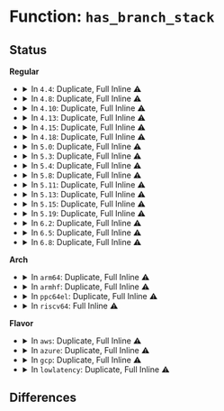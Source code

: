 # Function: <code>has_branch_stack</code>

## Status
<b>Regular</b>
<ul>
<li>
<details>
<summary>In <code>4.4</code>: Duplicate, Full Inline ⚠️</summary>

**Collision:** Static Duplication

**Inline:** Full

**Transformation:** False

**Instances:**

```
In arch/x86/events/core.c (0)
Location: include/linux/perf_event.h:1021
Inline: True
```
```
In arch/x86/events/amd/core.c (0)
Location: include/linux/perf_event.h:1021
Inline: True
```
```
In arch/x86/events/intel/core.c (0)
Location: include/linux/perf_event.h:1021
Inline: True
```
```
In arch/x86/events/intel/ds.c (0)
Location: include/linux/perf_event.h:1021
Inline: True
```
```
In kernel/events/core.c (0)
Location: include/linux/perf_event.h:1021
Inline: True
```
```
In kernel/events/hw_breakpoint.c (0)
Location: include/linux/perf_event.h:1021
Inline: True
```
</details>
</li>
<li>
<details>
<summary>In <code>4.8</code>: Duplicate, Full Inline ⚠️</summary>

**Collision:** Static Duplication

**Inline:** Full

**Transformation:** False

**Instances:**

```
In arch/x86/events/core.c (0)
Location: include/linux/perf_event.h:1181
Inline: True
```
```
In arch/x86/events/amd/core.c (0)
Location: include/linux/perf_event.h:1181
Inline: True
```
```
In arch/x86/events/intel/core.c (0)
Location: include/linux/perf_event.h:1181
Inline: True
```
```
In arch/x86/events/intel/ds.c (0)
Location: include/linux/perf_event.h:1181
Inline: True
```
```
In kernel/events/core.c (0)
Location: include/linux/perf_event.h:1181
Inline: True
```
```
In kernel/events/hw_breakpoint.c (0)
Location: include/linux/perf_event.h:1181
Inline: True
```
</details>
</li>
<li>
<details>
<summary>In <code>4.10</code>: Duplicate, Full Inline ⚠️</summary>

**Collision:** Static Duplication

**Inline:** Full

**Transformation:** False

**Instances:**

```
In arch/x86/events/core.c (0)
Location: include/linux/perf_event.h:1204
Inline: True
```
```
In arch/x86/events/amd/core.c (0)
Location: include/linux/perf_event.h:1204
Inline: True
```
```
In arch/x86/events/intel/core.c (0)
Location: include/linux/perf_event.h:1204
Inline: True
```
```
In arch/x86/events/intel/ds.c (0)
Location: include/linux/perf_event.h:1204
Inline: True
```
```
In kernel/events/core.c (0)
Location: include/linux/perf_event.h:1204
Inline: True
```
```
In kernel/events/hw_breakpoint.c (0)
Location: include/linux/perf_event.h:1204
Inline: True
```
</details>
</li>
<li>
<details>
<summary>In <code>4.13</code>: Duplicate, Full Inline ⚠️</summary>

**Collision:** Static Duplication

**Inline:** Full

**Transformation:** False

**Instances:**

```
In arch/x86/events/core.c (0)
Location: include/linux/perf_event.h:1200
Inline: True
```
```
In arch/x86/events/amd/core.c (0)
Location: include/linux/perf_event.h:1200
Inline: True
```
```
In arch/x86/events/intel/core.c (0)
Location: include/linux/perf_event.h:1200
Inline: True
```
```
In arch/x86/events/intel/ds.c (0)
Location: include/linux/perf_event.h:1200
Inline: True
```
```
In kernel/events/core.c (0)
Location: include/linux/perf_event.h:1200
Inline: True
```
```
In kernel/events/hw_breakpoint.c (0)
Location: include/linux/perf_event.h:1200
Inline: True
```
</details>
</li>
<li>
<details>
<summary>In <code>4.15</code>: Duplicate, Full Inline ⚠️</summary>

**Collision:** Static Duplication

**Inline:** Full

**Transformation:** False

**Instances:**

```
In arch/x86/events/core.c (0)
Location: include/linux/perf_event.h:1190
Inline: True
```
```
In arch/x86/events/amd/core.c (0)
Location: include/linux/perf_event.h:1190
Inline: True
```
```
In arch/x86/events/intel/core.c (0)
Location: include/linux/perf_event.h:1190
Inline: True
```
```
In arch/x86/events/intel/ds.c (0)
Location: include/linux/perf_event.h:1190
Inline: True
```
```
In kernel/events/core.c (0)
Location: include/linux/perf_event.h:1190
Inline: True
```
```
In kernel/events/hw_breakpoint.c (0)
Location: include/linux/perf_event.h:1190
Inline: True
```
</details>
</li>
<li>
<details>
<summary>In <code>4.18</code>: Duplicate, Full Inline ⚠️</summary>

**Collision:** Static Duplication

**Inline:** Full

**Transformation:** False

**Instances:**

```
In arch/x86/events/core.c (ffffffff81006f3b)
Location: include/linux/perf_event.h:1218
Inline: True
Inline callers:
  - arch/x86/events/core.c:x86_pmu_hw_config
```
```
In arch/x86/events/amd/core.c (ffffffff81008b29)
Location: include/linux/perf_event.h:1218
Inline: True
```
```
In arch/x86/events/intel/core.c (ffffffff8100d23c)
Location: include/linux/perf_event.h:1218
Inline: True
Inline callers:
  - arch/x86/events/intel/core.c:intel_pmu_handle_irq
```
```
In arch/x86/events/intel/ds.c (ffffffff8100ec62)
Location: include/linux/perf_event.h:1218
Inline: True
Inline callers:
  - arch/x86/events/intel/ds.c:setup_pebs_sample_data
```
```
In kernel/events/core.c (ffffffff811d8ec4)
Location: include/linux/perf_event.h:1218
Inline: True
Inline callers:
  - kernel/events/core.c:perf_event_alloc
  - kernel/events/core.c:perf_event_alloc
  - kernel/events/core.c:task_clock_event_init
  - kernel/events/core.c:cpu_clock_event_init
  - kernel/events/core.c:perf_uprobe_event_init
  - kernel/events/core.c:perf_kprobe_event_init
  - kernel/events/core.c:perf_tp_event_init
  - kernel/events/core.c:perf_swevent_init
  - kernel/events/core.c:_free_event
```
```
In kernel/events/hw_breakpoint.c (ffffffff811e411e)
Location: include/linux/perf_event.h:1218
Inline: True
Inline callers:
  - kernel/events/hw_breakpoint.c:hw_breakpoint_event_init
```
</details>
</li>
<li>
<details>
<summary>In <code>5.0</code>: Duplicate, Full Inline ⚠️</summary>

**Collision:** Static Duplication

**Inline:** Full

**Transformation:** False

**Instances:**

```
In arch/x86/events/core.c (ffffffff81006dfb)
Location: include/linux/perf_event.h:1223
Inline: True
Inline callers:
  - arch/x86/events/core.c:x86_pmu_hw_config
```
```
In arch/x86/events/amd/core.c (ffffffff81008a49)
Location: include/linux/perf_event.h:1223
Inline: True
```
```
In arch/x86/events/intel/core.c (ffffffff8100d589)
Location: include/linux/perf_event.h:1223
Inline: True
Inline callers:
  - arch/x86/events/intel/core.c:handle_pmi_common
```
```
In arch/x86/events/intel/ds.c (ffffffff8100f132)
Location: include/linux/perf_event.h:1223
Inline: True
Inline callers:
  - arch/x86/events/intel/ds.c:setup_pebs_sample_data
```
```
In kernel/events/core.c (ffffffff811e93ac)
Location: include/linux/perf_event.h:1223
Inline: True
Inline callers:
  - kernel/events/core.c:perf_event_alloc
  - kernel/events/core.c:perf_event_alloc
  - kernel/events/core.c:task_clock_event_init
  - kernel/events/core.c:cpu_clock_event_init
  - kernel/events/core.c:perf_uprobe_event_init
  - kernel/events/core.c:perf_kprobe_event_init
  - kernel/events/core.c:perf_tp_event_init
  - kernel/events/core.c:perf_swevent_init
  - kernel/events/core.c:_free_event
```
```
In kernel/events/hw_breakpoint.c (ffffffff811f457e)
Location: include/linux/perf_event.h:1223
Inline: True
Inline callers:
  - kernel/events/hw_breakpoint.c:hw_breakpoint_event_init
```
</details>
</li>
<li>
<details>
<summary>In <code>5.3</code>: Duplicate, Full Inline ⚠️</summary>

**Collision:** Static Duplication

**Inline:** Full

**Transformation:** False

**Instances:**

```
In arch/x86/events/core.c (ffffffff81007055)
Location: include/linux/perf_event.h:1266
Inline: True
Inline callers:
  - arch/x86/events/core.c:x86_pmu_hw_config
```
```
In arch/x86/events/amd/core.c (ffffffff81008e59)
Location: include/linux/perf_event.h:1266
Inline: True
```
```
In arch/x86/events/intel/core.c (ffffffff8100de2b)
Location: include/linux/perf_event.h:1266
Inline: True
Inline callers:
  - arch/x86/events/intel/core.c:handle_pmi_common
```
```
In arch/x86/events/intel/ds.c (ffffffff8100fa7a)
Location: include/linux/perf_event.h:1266
Inline: True
Inline callers:
  - arch/x86/events/intel/ds.c:setup_pebs_adaptive_sample_data
  - arch/x86/events/intel/ds.c:setup_pebs_fixed_sample_data
```
```
In kernel/events/core.c (ffffffff812026ef)
Location: include/linux/perf_event.h:1266
Inline: True
Inline callers:
  - kernel/events/core.c:perf_event_alloc
  - kernel/events/core.c:perf_event_alloc
  - kernel/events/core.c:task_clock_event_init
  - kernel/events/core.c:cpu_clock_event_init
  - kernel/events/core.c:perf_uprobe_event_init
  - kernel/events/core.c:perf_kprobe_event_init
  - kernel/events/core.c:perf_tp_event_init
  - kernel/events/core.c:perf_swevent_init
  - kernel/events/core.c:_free_event
```
```
In kernel/events/hw_breakpoint.c (ffffffff8120c276)
Location: include/linux/perf_event.h:1266
Inline: True
Inline callers:
  - kernel/events/hw_breakpoint.c:hw_breakpoint_event_init
```
</details>
</li>
<li>
<details>
<summary>In <code>5.4</code>: Duplicate, Full Inline ⚠️</summary>

**Collision:** Static Duplication

**Inline:** Full

**Transformation:** False

**Instances:**

```
In arch/x86/events/core.c (ffffffff810070d5)
Location: include/linux/perf_event.h:1280
Inline: True
Inline callers:
  - arch/x86/events/core.c:x86_pmu_hw_config
```
```
In arch/x86/events/amd/core.c (ffffffff810091bd)
Location: include/linux/perf_event.h:1280
Inline: True
```
```
In arch/x86/events/intel/core.c (ffffffff8100e46b)
Location: include/linux/perf_event.h:1280
Inline: True
Inline callers:
  - arch/x86/events/intel/core.c:handle_pmi_common
```
```
In arch/x86/events/intel/ds.c (ffffffff8101015a)
Location: include/linux/perf_event.h:1280
Inline: True
Inline callers:
  - arch/x86/events/intel/ds.c:setup_pebs_adaptive_sample_data
  - arch/x86/events/intel/ds.c:setup_pebs_fixed_sample_data
```
```
In kernel/events/core.c (ffffffff8120f51c)
Location: include/linux/perf_event.h:1280
Inline: True
Inline callers:
  - kernel/events/core.c:perf_event_alloc
  - kernel/events/core.c:perf_event_alloc
  - kernel/events/core.c:task_clock_event_init
  - kernel/events/core.c:cpu_clock_event_init
  - kernel/events/core.c:perf_uprobe_event_init
  - kernel/events/core.c:perf_kprobe_event_init
  - kernel/events/core.c:perf_tp_event_init
  - kernel/events/core.c:perf_swevent_init
  - kernel/events/core.c:_free_event
```
```
In kernel/events/hw_breakpoint.c (ffffffff81219576)
Location: include/linux/perf_event.h:1280
Inline: True
Inline callers:
  - kernel/events/hw_breakpoint.c:hw_breakpoint_event_init
```
</details>
</li>
<li>
<details>
<summary>In <code>5.8</code>: Duplicate, Full Inline ⚠️</summary>

**Collision:** Static Duplication

**Inline:** Full

**Transformation:** False

**Instances:**

```
In arch/x86/events/core.c (ffffffff81008143)
Location: include/linux/perf_event.h:1349
Inline: True
Inline callers:
  - arch/x86/events/core.c:x86_pmu_hw_config
```
```
In arch/x86/events/amd/core.c (ffffffff8100a58d)
Location: include/linux/perf_event.h:1349
Inline: True
```
```
In arch/x86/events/intel/core.c (ffffffff8100f550)
Location: include/linux/perf_event.h:1349
Inline: True
Inline callers:
  - arch/x86/events/intel/core.c:handle_pmi_common
```
```
In arch/x86/events/intel/ds.c (ffffffff8101162b)
Location: include/linux/perf_event.h:1349
Inline: True
Inline callers:
  - arch/x86/events/intel/ds.c:setup_pebs_adaptive_sample_data
  - arch/x86/events/intel/ds.c:setup_pebs_fixed_sample_data
```
```
In kernel/events/core.c (ffffffff8123a734)
Location: include/linux/perf_event.h:1349
Inline: True
Inline callers:
  - kernel/events/core.c:perf_event_alloc
  - kernel/events/core.c:account_event
  - kernel/events/core.c:task_clock_event_init
  - kernel/events/core.c:cpu_clock_event_init
  - kernel/events/core.c:perf_uprobe_event_init
  - kernel/events/core.c:perf_kprobe_event_init
  - kernel/events/core.c:perf_tp_event_init
  - kernel/events/core.c:perf_swevent_init
  - kernel/events/core.c:unaccount_event
```
```
In kernel/events/hw_breakpoint.c (ffffffff81245386)
Location: include/linux/perf_event.h:1349
Inline: True
Inline callers:
  - kernel/events/hw_breakpoint.c:hw_breakpoint_event_init
```
</details>
</li>
<li>
<details>
<summary>In <code>5.11</code>: Duplicate, Full Inline ⚠️</summary>

**Collision:** Static Duplication

**Inline:** Full

**Transformation:** False

**Instances:**

```
In arch/x86/events/core.c (ffffffff810071f3)
Location: include/linux/perf_event.h:1365
Inline: True
Inline callers:
  - arch/x86/events/core.c:x86_pmu_hw_config
```
```
In arch/x86/events/amd/core.c (ffffffff8100940d)
Location: include/linux/perf_event.h:1365
Inline: True
```
```
In arch/x86/events/intel/core.c (ffffffff8100eb6b)
Location: include/linux/perf_event.h:1365
Inline: True
Inline callers:
  - arch/x86/events/intel/core.c:handle_pmi_common
```
```
In arch/x86/events/intel/ds.c (ffffffff81010c5b)
Location: include/linux/perf_event.h:1365
Inline: True
Inline callers:
  - arch/x86/events/intel/ds.c:setup_pebs_adaptive_sample_data
  - arch/x86/events/intel/ds.c:setup_pebs_fixed_sample_data
```
```
In kernel/events/core.c (ffffffff81243b5d)
Location: include/linux/perf_event.h:1365
Inline: True
Inline callers:
  - kernel/events/core.c:perf_event_alloc
  - kernel/events/core.c:account_event
  - kernel/events/core.c:task_clock_event_init
  - kernel/events/core.c:cpu_clock_event_init
  - kernel/events/core.c:perf_uprobe_event_init
  - kernel/events/core.c:perf_kprobe_event_init
  - kernel/events/core.c:perf_tp_event_init
  - kernel/events/core.c:perf_swevent_init
  - kernel/events/core.c:unaccount_event
```
```
In kernel/events/hw_breakpoint.c (ffffffff8124f9d6)
Location: include/linux/perf_event.h:1365
Inline: True
Inline callers:
  - kernel/events/hw_breakpoint.c:hw_breakpoint_event_init
```
</details>
</li>
<li>
<details>
<summary>In <code>5.13</code>: Duplicate, Full Inline ⚠️</summary>

**Collision:** Static Duplication

**Inline:** Full

**Transformation:** False

**Instances:**

```
In arch/x86/events/core.c (ffffffff81007977)
Location: include/linux/perf_event.h:1366
Inline: True
Inline callers:
  - arch/x86/events/core.c:x86_pmu_hw_config
```
```
In arch/x86/events/amd/core.c (ffffffff81009dcd)
Location: include/linux/perf_event.h:1366
Inline: True
```
```
In arch/x86/events/intel/core.c (ffffffff8100ef32)
Location: include/linux/perf_event.h:1366
Inline: True
Inline callers:
  - arch/x86/events/intel/core.c:handle_pmi_common
```
```
In arch/x86/events/intel/ds.c (ffffffff81011c37)
Location: include/linux/perf_event.h:1366
Inline: True
Inline callers:
  - arch/x86/events/intel/ds.c:setup_pebs_adaptive_sample_data
  - arch/x86/events/intel/ds.c:setup_pebs_fixed_sample_data
```
```
In kernel/events/core.c (ffffffff81248b1a)
Location: include/linux/perf_event.h:1366
Inline: True
Inline callers:
  - kernel/events/core.c:perf_event_alloc
  - kernel/events/core.c:account_event
  - kernel/events/core.c:task_clock_event_init
  - kernel/events/core.c:cpu_clock_event_init
  - kernel/events/core.c:perf_uprobe_event_init
  - kernel/events/core.c:perf_kprobe_event_init
  - kernel/events/core.c:perf_tp_event_init
  - kernel/events/core.c:perf_swevent_init
  - kernel/events/core.c:unaccount_event
```
```
In kernel/events/hw_breakpoint.c (ffffffff812542a6)
Location: include/linux/perf_event.h:1366
Inline: True
Inline callers:
  - kernel/events/hw_breakpoint.c:hw_breakpoint_event_init
```
</details>
</li>
<li>
<details>
<summary>In <code>5.15</code>: Duplicate, Full Inline ⚠️</summary>

**Collision:** Static Duplication

**Inline:** Full

**Transformation:** False

**Instances:**

```
In arch/x86/events/core.c (ffffffff81008387)
Location: include/linux/perf_event.h:1371
Inline: True
Inline callers:
  - arch/x86/events/core.c:x86_pmu_hw_config
```
```
In arch/x86/events/amd/core.c (ffffffff8100aedd)
Location: include/linux/perf_event.h:1371
Inline: True
```
```
In arch/x86/events/intel/core.c (ffffffff8100fa7c)
Location: include/linux/perf_event.h:1371
Inline: True
Inline callers:
  - arch/x86/events/intel/core.c:handle_pmi_common
```
```
In arch/x86/events/intel/ds.c (ffffffff81012acf)
Location: include/linux/perf_event.h:1371
Inline: True
Inline callers:
  - arch/x86/events/intel/ds.c:setup_pebs_adaptive_sample_data
  - arch/x86/events/intel/ds.c:setup_pebs_fixed_sample_data
```
```
In kernel/events/core.c (ffffffff8128391e)
Location: include/linux/perf_event.h:1371
Inline: True
Inline callers:
  - kernel/events/core.c:perf_event_alloc
  - kernel/events/core.c:account_event
  - kernel/events/core.c:task_clock_event_init
  - kernel/events/core.c:cpu_clock_event_init
  - kernel/events/core.c:perf_uprobe_event_init
  - kernel/events/core.c:perf_kprobe_event_init
  - kernel/events/core.c:perf_tp_event_init
  - kernel/events/core.c:perf_swevent_init
  - kernel/events/core.c:unaccount_event
```
```
In kernel/events/hw_breakpoint.c (ffffffff8128fd16)
Location: include/linux/perf_event.h:1371
Inline: True
Inline callers:
  - kernel/events/hw_breakpoint.c:hw_breakpoint_event_init
```
</details>
</li>
<li>
<details>
<summary>In <code>5.19</code>: Duplicate, Full Inline ⚠️</summary>

**Collision:** Static Duplication

**Inline:** Full

**Transformation:** False

**Instances:**

```
In arch/x86/events/core.c (ffffffff81008e2a)
Location: include/linux/perf_event.h:1413
Inline: True
Inline callers:
  - arch/x86/events/core.c:x86_pmu_handle_irq
  - arch/x86/events/core.c:x86_pmu_hw_config
```
```
In arch/x86/events/amd/core.c (ffffffff8100a225)
Location: include/linux/perf_event.h:1413
Inline: True
```
```
In arch/x86/events/intel/core.c (ffffffff8101100f)
Location: include/linux/perf_event.h:1413
Inline: True
Inline callers:
  - arch/x86/events/intel/core.c:handle_pmi_common
```
```
In arch/x86/events/intel/ds.c (ffffffff8101478a)
Location: include/linux/perf_event.h:1413
Inline: True
Inline callers:
  - arch/x86/events/intel/ds.c:setup_pebs_adaptive_sample_data
  - arch/x86/events/intel/ds.c:setup_pebs_fixed_sample_data
```
```
In kernel/events/core.c (ffffffff812d6953)
Location: include/linux/perf_event.h:1413
Inline: True
Inline callers:
  - kernel/events/core.c:perf_event_alloc
  - kernel/events/core.c:account_event
  - kernel/events/core.c:task_clock_event_init
  - kernel/events/core.c:cpu_clock_event_init
  - kernel/events/core.c:perf_uprobe_event_init
  - kernel/events/core.c:perf_kprobe_event_init
  - kernel/events/core.c:perf_tp_event_init
  - kernel/events/core.c:perf_swevent_init
  - kernel/events/core.c:unaccount_event
```
```
In kernel/events/hw_breakpoint.c (ffffffff812e4d86)
Location: include/linux/perf_event.h:1413
Inline: True
Inline callers:
  - kernel/events/hw_breakpoint.c:hw_breakpoint_event_init
```
</details>
</li>
<li>
<details>
<summary>In <code>6.2</code>: Duplicate, Full Inline ⚠️</summary>

**Collision:** Static Duplication

**Inline:** Full

**Transformation:** False

**Instances:**

```
In arch/x86/events/core.c (ffffffff8100a186)
Location: include/linux/perf_event.h:1512
Inline: True
Inline callers:
  - arch/x86/events/core.c:x86_pmu_handle_irq
  - arch/x86/events/core.c:x86_pmu_hw_config
```
```
In arch/x86/events/amd/core.c (ffffffff8100cf16)
Location: include/linux/perf_event.h:1512
Inline: True
Inline callers:
  - arch/x86/events/amd/core.c:amd_pmu_v2_handle_irq
```
```
In arch/x86/events/amd/lbr.c (ffffffff8100d9de)
Location: include/linux/perf_event.h:1512
Inline: True
Inline callers:
  - arch/x86/events/amd/lbr.c:amd_pmu_lbr_del
  - arch/x86/events/amd/lbr.c:amd_pmu_lbr_add
```
```
In arch/x86/events/intel/core.c (ffffffff81015435)
Location: include/linux/perf_event.h:1512
Inline: True
Inline callers:
  - arch/x86/events/intel/core.c:handle_pmi_common
```
```
In arch/x86/events/intel/ds.c (ffffffff810189ce)
Location: include/linux/perf_event.h:1512
Inline: True
Inline callers:
  - arch/x86/events/intel/ds.c:setup_pebs_adaptive_sample_data
  - arch/x86/events/intel/ds.c:setup_pebs_fixed_sample_data
```
```
In kernel/events/core.c (ffffffff8133f720)
Location: include/linux/perf_event.h:1512
Inline: True
Inline callers:
  - kernel/events/core.c:perf_event_alloc
  - kernel/events/core.c:account_event
  - kernel/events/core.c:task_clock_event_init
  - kernel/events/core.c:cpu_clock_event_init
  - kernel/events/core.c:perf_uprobe_event_init
  - kernel/events/core.c:perf_kprobe_event_init
  - kernel/events/core.c:perf_tp_event_init
  - kernel/events/core.c:perf_swevent_init
  - kernel/events/core.c:unaccount_event
```
```
In kernel/events/hw_breakpoint.c (ffffffff8134e596)
Location: include/linux/perf_event.h:1512
Inline: True
Inline callers:
  - kernel/events/hw_breakpoint.c:hw_breakpoint_event_init
```
</details>
</li>
<li>
<details>
<summary>In <code>6.5</code>: Duplicate, Full Inline ⚠️</summary>

**Collision:** Static Duplication

**Inline:** Full

**Transformation:** False

**Instances:**

```
In arch/x86/events/core.c (ffffffff8100999f)
Location: include/linux/perf_event.h:1625
Inline: True
Inline callers:
  - arch/x86/events/core.c:x86_pmu_handle_irq
  - arch/x86/events/core.c:x86_pmu_hw_config
```
```
In arch/x86/events/amd/core.c (ffffffff8100c6cb)
Location: include/linux/perf_event.h:1625
Inline: True
Inline callers:
  - arch/x86/events/amd/core.c:amd_pmu_v2_handle_irq
  - arch/x86/events/amd/core.c:amd_pmu_hw_config
  - arch/x86/events/amd/core.c:amd_pmu_hw_config
```
```
In arch/x86/events/amd/lbr.c (ffffffff8100d1ae)
Location: include/linux/perf_event.h:1625
Inline: True
Inline callers:
  - arch/x86/events/amd/lbr.c:amd_pmu_lbr_del
  - arch/x86/events/amd/lbr.c:amd_pmu_lbr_add
```
```
In arch/x86/events/intel/core.c (ffffffff81014c9e)
Location: include/linux/perf_event.h:1625
Inline: True
Inline callers:
  - arch/x86/events/intel/core.c:handle_pmi_common
```
```
In arch/x86/events/intel/ds.c (ffffffff810182e5)
Location: include/linux/perf_event.h:1625
Inline: True
Inline callers:
  - arch/x86/events/intel/ds.c:setup_pebs_adaptive_sample_data
  - arch/x86/events/intel/ds.c:setup_pebs_fixed_sample_data
```
```
In kernel/events/core.c (ffffffff81370846)
Location: include/linux/perf_event.h:1625
Inline: True
Inline callers:
  - kernel/events/core.c:perf_event_alloc
  - kernel/events/core.c:account_event
  - kernel/events/core.c:task_clock_event_init
  - kernel/events/core.c:cpu_clock_event_init
  - kernel/events/core.c:perf_uprobe_event_init
  - kernel/events/core.c:perf_kprobe_event_init
  - kernel/events/core.c:perf_tp_event_init
  - kernel/events/core.c:perf_swevent_init
  - kernel/events/core.c:unaccount_event
```
```
In kernel/events/hw_breakpoint.c (ffffffff8137f7b6)
Location: include/linux/perf_event.h:1625
Inline: True
Inline callers:
  - kernel/events/hw_breakpoint.c:hw_breakpoint_event_init
```
</details>
</li>
<li>
<details>
<summary>In <code>6.8</code>: Duplicate, Full Inline ⚠️</summary>

**Collision:** Static Duplication

**Inline:** Full

**Transformation:** False

**Instances:**

```
In arch/x86/events/core.c (ffffffff8100f0bc)
Location: include/linux/perf_event.h:1667
Inline: True
Inline callers:
  - arch/x86/events/core.c:x86_pmu_handle_irq
  - arch/x86/events/core.c:x86_pmu_hw_config
```
```
In arch/x86/events/amd/core.c (ffffffff81011ec5)
Location: include/linux/perf_event.h:1667
Inline: True
Inline callers:
  - arch/x86/events/amd/core.c:amd_pmu_v2_handle_irq
  - arch/x86/events/amd/core.c:amd_pmu_hw_config
  - arch/x86/events/amd/core.c:amd_pmu_hw_config
```
```
In arch/x86/events/amd/lbr.c (ffffffff810129ee)
Location: include/linux/perf_event.h:1667
Inline: True
Inline callers:
  - arch/x86/events/amd/lbr.c:amd_pmu_lbr_del
  - arch/x86/events/amd/lbr.c:amd_pmu_lbr_add
```
```
In arch/x86/events/amd/ibs.c (ffffffff81013222)
Location: include/linux/perf_event.h:1667
Inline: True
Inline callers:
  - arch/x86/events/amd/ibs.c:perf_ibs_init
```
```
In arch/x86/events/intel/core.c (ffffffff81019c8e)
Location: include/linux/perf_event.h:1667
Inline: True
Inline callers:
  - arch/x86/events/intel/core.c:handle_pmi_common
```
```
In arch/x86/events/intel/ds.c (ffffffff8101de66)
Location: include/linux/perf_event.h:1667
Inline: True
Inline callers:
  - arch/x86/events/intel/ds.c:setup_pebs_adaptive_sample_data
  - arch/x86/events/intel/ds.c:setup_pebs_fixed_sample_data
```
```
In kernel/events/core.c (ffffffff81399b46)
Location: include/linux/perf_event.h:1667
Inline: True
Inline callers:
  - kernel/events/core.c:perf_event_alloc
  - kernel/events/core.c:account_event
  - kernel/events/core.c:task_clock_event_init
  - kernel/events/core.c:cpu_clock_event_init
  - kernel/events/core.c:perf_uprobe_event_init
  - kernel/events/core.c:perf_kprobe_event_init
  - kernel/events/core.c:perf_tp_event_init
  - kernel/events/core.c:perf_swevent_init
  - kernel/events/core.c:unaccount_event
```
```
In kernel/events/hw_breakpoint.c (ffffffff813a89d6)
Location: include/linux/perf_event.h:1667
Inline: True
Inline callers:
  - kernel/events/hw_breakpoint.c:hw_breakpoint_event_init
```
</details>
</li>
</ul>
<b>Arch</b>
<ul>
<li>
<details>
<summary>In <code>arm64</code>: Duplicate, Full Inline ⚠️</summary>

**Collision:** Static Duplication

**Inline:** Full

**Transformation:** False

**Instances:**

```
In kernel/events/core.c (ffff80001029747c)
Location: include/linux/perf_event.h:1280
Inline: True
Inline callers:
  - kernel/events/core.c:perf_event_alloc
  - kernel/events/core.c:perf_event_alloc
  - kernel/events/core.c:task_clock_event_init
  - kernel/events/core.c:cpu_clock_event_init
  - kernel/events/core.c:perf_uprobe_event_init
  - kernel/events/core.c:perf_kprobe_event_init
  - kernel/events/core.c:perf_tp_event_init
  - kernel/events/core.c:perf_swevent_init
  - kernel/events/core.c:_free_event
```
```
In kernel/events/hw_breakpoint.c (ffff8000102a4784)
Location: include/linux/perf_event.h:1280
Inline: True
Inline callers:
  - kernel/events/hw_breakpoint.c:hw_breakpoint_event_init
```
```
In drivers/perf/arm-ccn.c (ffff800010b92554)
Location: include/linux/perf_event.h:1280
Inline: True
Inline callers:
  - drivers/perf/arm-ccn.c:arm_ccn_pmu_event_init
```
```
In drivers/perf/arm_pmu.c (ffff800010b9473c)
Location: include/linux/perf_event.h:1280
Inline: True
Inline callers:
  - drivers/perf/arm_pmu.c:armpmu_event_init
```
</details>
</li>
<li>
<details>
<summary>In <code>armhf</code>: Duplicate, Full Inline ⚠️</summary>

**Collision:** Static Duplication

**Inline:** Full

**Transformation:** False

**Instances:**

```
In kernel/events/core.c (c04c76ac)
Location: include/linux/perf_event.h:1280
Inline: True
Inline callers:
  - kernel/events/core.c:perf_event_alloc
  - kernel/events/core.c:account_event
  - kernel/events/core.c:task_clock_event_init
  - kernel/events/core.c:cpu_clock_event_init
  - kernel/events/core.c:perf_uprobe_event_init
  - kernel/events/core.c:perf_kprobe_event_init
  - kernel/events/core.c:perf_tp_event_init
  - kernel/events/core.c:perf_swevent_init
  - kernel/events/core.c:_free_event
```
```
In kernel/events/hw_breakpoint.c (c04d3d44)
Location: include/linux/perf_event.h:1280
Inline: True
Inline callers:
  - kernel/events/hw_breakpoint.c:hw_breakpoint_event_init
```
```
In drivers/perf/arm-ccn.c (c0c7c028)
Location: include/linux/perf_event.h:1280
Inline: True
Inline callers:
  - drivers/perf/arm-ccn.c:arm_ccn_pmu_event_init
```
```
In drivers/perf/arm_pmu.c (c0c7de98)
Location: include/linux/perf_event.h:1280
Inline: True
Inline callers:
  - drivers/perf/arm_pmu.c:armpmu_event_init
```
</details>
</li>
<li>
<details>
<summary>In <code>ppc64el</code>: Duplicate, Full Inline ⚠️</summary>

**Collision:** Static Duplication

**Inline:** Full

**Transformation:** False

**Instances:**

```
In arch/powerpc/perf/core-book3s.c (c0000000001271a8)
Location: include/linux/perf_event.h:1280
Inline: True
Inline callers:
  - arch/powerpc/perf/core-book3s.c:power_pmu_event_init
  - arch/powerpc/perf/core-book3s.c:power_pmu_event_init
  - arch/powerpc/perf/core-book3s.c:power_pmu_del
  - arch/powerpc/perf/core-book3s.c:power_pmu_add
```
```
In arch/powerpc/perf/hv-24x7.c (c00000000012e2f4)
Location: include/linux/perf_event.h:1280
Inline: True
Inline callers:
  - arch/powerpc/perf/hv-24x7.c:h_24x7_event_init
```
```
In arch/powerpc/perf/hv-gpci.c (c0000000001303b0)
Location: include/linux/perf_event.h:1280
Inline: True
Inline callers:
  - arch/powerpc/perf/hv-gpci.c:h_gpci_event_init
```
```
In kernel/events/core.c (c000000000341b10)
Location: include/linux/perf_event.h:1280
Inline: True
Inline callers:
  - kernel/events/core.c:task_clock_event_init
  - kernel/events/core.c:cpu_clock_event_init
  - kernel/events/core.c:perf_uprobe_event_init
  - kernel/events/core.c:perf_kprobe_event_init
  - kernel/events/core.c:perf_tp_event_init
  - kernel/events/core.c:perf_swevent_init
  - kernel/events/core.c:_free_event
```
```
In kernel/events/hw_breakpoint.c (c000000000356fa4)
Location: include/linux/perf_event.h:1280
Inline: True
Inline callers:
  - kernel/events/hw_breakpoint.c:hw_breakpoint_event_init
```
</details>
</li>
<li>
<details>
<summary>In <code>riscv64</code>: Full Inline ⚠️</summary>

**Collision:** Unique Static

**Inline:** Full

**Transformation:** False

**Instances:**

```
In kernel/events/core.c (ffffffe0001c5ebc)
Location: include/linux/perf_event.h:1280
Inline: True
Inline callers:
  - kernel/events/core.c:task_clock_event_init
  - kernel/events/core.c:cpu_clock_event_init
  - kernel/events/core.c:perf_tp_event_init
  - kernel/events/core.c:perf_swevent_init
  - kernel/events/core.c:_free_event
```
</details>
</li>
</ul>
<b>Flavor</b>
<ul>
<li>
<details>
<summary>In <code>aws</code>: Duplicate, Full Inline ⚠️</summary>

**Collision:** Static Duplication

**Inline:** Full

**Transformation:** False

**Instances:**

```
In arch/x86/events/core.c (ffffffff810070d5)
Location: include/linux/perf_event.h:1280
Inline: True
Inline callers:
  - arch/x86/events/core.c:x86_pmu_hw_config
```
```
In arch/x86/events/amd/core.c (ffffffff810091bd)
Location: include/linux/perf_event.h:1280
Inline: True
```
```
In arch/x86/events/intel/core.c (ffffffff8100e46b)
Location: include/linux/perf_event.h:1280
Inline: True
Inline callers:
  - arch/x86/events/intel/core.c:handle_pmi_common
```
```
In arch/x86/events/intel/ds.c (ffffffff8101015a)
Location: include/linux/perf_event.h:1280
Inline: True
Inline callers:
  - arch/x86/events/intel/ds.c:setup_pebs_adaptive_sample_data
  - arch/x86/events/intel/ds.c:setup_pebs_fixed_sample_data
```
```
In kernel/events/core.c (ffffffff81207b3c)
Location: include/linux/perf_event.h:1280
Inline: True
Inline callers:
  - kernel/events/core.c:perf_event_alloc
  - kernel/events/core.c:perf_event_alloc
  - kernel/events/core.c:task_clock_event_init
  - kernel/events/core.c:cpu_clock_event_init
  - kernel/events/core.c:perf_uprobe_event_init
  - kernel/events/core.c:perf_kprobe_event_init
  - kernel/events/core.c:perf_tp_event_init
  - kernel/events/core.c:perf_swevent_init
  - kernel/events/core.c:_free_event
```
```
In kernel/events/hw_breakpoint.c (ffffffff81211bc6)
Location: include/linux/perf_event.h:1280
Inline: True
Inline callers:
  - kernel/events/hw_breakpoint.c:hw_breakpoint_event_init
```
</details>
</li>
<li>
<details>
<summary>In <code>azure</code>: Duplicate, Full Inline ⚠️</summary>

**Collision:** Static Duplication

**Inline:** Full

**Transformation:** False

**Instances:**

```
In arch/x86/events/core.c (ffffffff810057f5)
Location: include/linux/perf_event.h:1280
Inline: True
Inline callers:
  - arch/x86/events/core.c:x86_pmu_hw_config
```
```
In arch/x86/events/amd/core.c (ffffffff8100794d)
Location: include/linux/perf_event.h:1280
Inline: True
```
```
In arch/x86/events/intel/core.c (ffffffff8100d0cb)
Location: include/linux/perf_event.h:1280
Inline: True
Inline callers:
  - arch/x86/events/intel/core.c:handle_pmi_common
```
```
In arch/x86/events/intel/ds.c (ffffffff8100eefa)
Location: include/linux/perf_event.h:1280
Inline: True
Inline callers:
  - arch/x86/events/intel/ds.c:setup_pebs_adaptive_sample_data
  - arch/x86/events/intel/ds.c:setup_pebs_fixed_sample_data
```
```
In kernel/events/core.c (ffffffff811fac6c)
Location: include/linux/perf_event.h:1280
Inline: True
Inline callers:
  - kernel/events/core.c:perf_event_alloc
  - kernel/events/core.c:perf_event_alloc
  - kernel/events/core.c:task_clock_event_init
  - kernel/events/core.c:cpu_clock_event_init
  - kernel/events/core.c:perf_uprobe_event_init
  - kernel/events/core.c:perf_kprobe_event_init
  - kernel/events/core.c:perf_tp_event_init
  - kernel/events/core.c:perf_swevent_init
  - kernel/events/core.c:_free_event
```
```
In kernel/events/hw_breakpoint.c (ffffffff81204956)
Location: include/linux/perf_event.h:1280
Inline: True
Inline callers:
  - kernel/events/hw_breakpoint.c:hw_breakpoint_event_init
```
</details>
</li>
<li>
<details>
<summary>In <code>gcp</code>: Duplicate, Full Inline ⚠️</summary>

**Collision:** Static Duplication

**Inline:** Full

**Transformation:** False

**Instances:**

```
In arch/x86/events/core.c (ffffffff81007095)
Location: include/linux/perf_event.h:1280
Inline: True
Inline callers:
  - arch/x86/events/core.c:x86_pmu_hw_config
```
```
In arch/x86/events/amd/core.c (ffffffff8100917d)
Location: include/linux/perf_event.h:1280
Inline: True
```
```
In arch/x86/events/intel/core.c (ffffffff8100e42b)
Location: include/linux/perf_event.h:1280
Inline: True
Inline callers:
  - arch/x86/events/intel/core.c:handle_pmi_common
```
```
In arch/x86/events/intel/ds.c (ffffffff8101011a)
Location: include/linux/perf_event.h:1280
Inline: True
Inline callers:
  - arch/x86/events/intel/ds.c:setup_pebs_adaptive_sample_data
  - arch/x86/events/intel/ds.c:setup_pebs_fixed_sample_data
```
```
In kernel/events/core.c (ffffffff8120590c)
Location: include/linux/perf_event.h:1280
Inline: True
Inline callers:
  - kernel/events/core.c:perf_event_alloc
  - kernel/events/core.c:perf_event_alloc
  - kernel/events/core.c:task_clock_event_init
  - kernel/events/core.c:cpu_clock_event_init
  - kernel/events/core.c:perf_uprobe_event_init
  - kernel/events/core.c:perf_kprobe_event_init
  - kernel/events/core.c:perf_tp_event_init
  - kernel/events/core.c:perf_swevent_init
  - kernel/events/core.c:_free_event
```
```
In kernel/events/hw_breakpoint.c (ffffffff8120f966)
Location: include/linux/perf_event.h:1280
Inline: True
Inline callers:
  - kernel/events/hw_breakpoint.c:hw_breakpoint_event_init
```
</details>
</li>
<li>
<details>
<summary>In <code>lowlatency</code>: Duplicate, Full Inline ⚠️</summary>

**Collision:** Static Duplication

**Inline:** Full

**Transformation:** False

**Instances:**

```
In arch/x86/events/core.c (ffffffff810071f5)
Location: include/linux/perf_event.h:1280
Inline: True
Inline callers:
  - arch/x86/events/core.c:x86_pmu_hw_config
```
```
In arch/x86/events/amd/core.c (ffffffff810092dd)
Location: include/linux/perf_event.h:1280
Inline: True
```
```
In arch/x86/events/intel/core.c (ffffffff8100e5fb)
Location: include/linux/perf_event.h:1280
Inline: True
Inline callers:
  - arch/x86/events/intel/core.c:handle_pmi_common
```
```
In arch/x86/events/intel/ds.c (ffffffff8101032a)
Location: include/linux/perf_event.h:1280
Inline: True
Inline callers:
  - arch/x86/events/intel/ds.c:setup_pebs_adaptive_sample_data
  - arch/x86/events/intel/ds.c:setup_pebs_fixed_sample_data
```
```
In kernel/events/core.c (ffffffff8121477c)
Location: include/linux/perf_event.h:1280
Inline: True
Inline callers:
  - kernel/events/core.c:perf_event_alloc
  - kernel/events/core.c:perf_event_alloc
  - kernel/events/core.c:task_clock_event_init
  - kernel/events/core.c:cpu_clock_event_init
  - kernel/events/core.c:perf_uprobe_event_init
  - kernel/events/core.c:perf_kprobe_event_init
  - kernel/events/core.c:perf_tp_event_init
  - kernel/events/core.c:perf_swevent_init
  - kernel/events/core.c:_free_event
```
```
In kernel/events/hw_breakpoint.c (ffffffff8121e876)
Location: include/linux/perf_event.h:1280
Inline: True
Inline callers:
  - kernel/events/hw_breakpoint.c:hw_breakpoint_event_init
```
</details>
</li>
</ul>

## Differences
